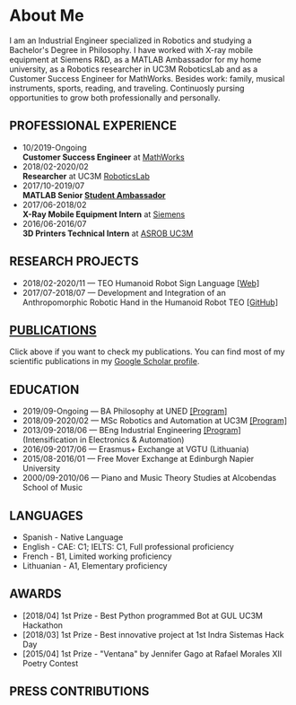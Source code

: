 # About Me

I am an Industrial Engineer specialized in Robotics and studying a Bachelor's Degree in Philosophy. I have worked with X-ray mobile equipment at Siemens R&D, as a MATLAB Ambassador for my home university, as a Robotics researcher in UC3M RoboticsLab and as a Customer Success Engineer for MathWorks. Besides work: family, musical instruments, sports, reading, and traveling. Continuosly pursing opportunities to grow both professionally and personally.


## PROFESSIONAL EXPERIENCE

* 10/2019-Ongoing <br>
<b>Customer Success Engineer</b> at [MathWorks](https://es.mathworks.com/) <br>
* 2018/02-2020/02 <br>
<b>Researcher</b> at UC3M [RoboticsLab](http://roboticslab.uc3m.es/roboticslab/) <br>
* 2017/10-2019/07 <br>
<b>MATLAB Senior [Student Ambassador](https://es.mathworks.com/academia/students/student-ambassadors.html)</b> <br>
* 2017/06-2018/02 <br>
<b>X-Ray Mobile Equipment Intern</b> at [Siemens](https://www.siemens-healthineers.com/es) <br>
* 2016/06-2016/07 <br>
<b>3D Printers Technical Intern</b> at [ASROB UC3M](https://asrob.uc3m.es/)

## RESEARCH PROJECTS

* 2018/02-2020/11 — TEO Humanoid Robot Sign Language [[Web]](http://roboticslab.uc3m.es/roboticslab/robottypeandapp/robot-sign-language) <br>
* 2017/07-2018/07 — Development and Integration of an Anthropomorphic Robotic Hand in the Humanoid Robot TEO [[GitHub]](https://github.com/roboticslab-uc3m/Dextra)

## [PUBLICATIONS](papers.html)

Click above if you want to check my publications.
You can find most of my scientific publications in my [Google Scholar profile](https://scholar.google.es/citations?user=8wrwg4sAAAAJ&hl=es&authuser=1).


## EDUCATION

* 2019/09-Ongoing — BA Philosophy at UNED [[Program]](http://portal.uned.es/portal/page?_pageid=93,71398199&_dad=portal&_schema=PORTAL&idTitulacion=7001) <br>
* 2018/09-2020/02 — MSc Robotics and Automation at UC3M [[Program]](https://www.uc3m.es/master/robotics#curriculum) <br>
* 2013/09-2018/06 — BEng Industrial Engineering [[Program]](https://www.uc3m.es/bachelor-degree/industrial-technologies#program_previousprogram) <br>
  (Intensification in Electronics & Automation) <br>
* 2016/09-2017/06 — Erasmus+ Exchange at VGTU (Lithuania) <br>
* 2015/08-2016/01 — Free Mover Exchange at Edinburgh Napier University <br>
* 2000/09-2010/06 — Piano and Music Theory Studies at Alcobendas School of Music

## LANGUAGES
* Spanish - Native Language
* English - CAE: C1; IELTS: C1, Full professional proficiency
* French - B1, Limited working proficiency
* Lithuanian - A1, Elementary proficiency

## AWARDS
* [2018/04] 1st Prize - Best Python programmed Bot at GUL UC3M Hackathon
* [2018/03] 1st Prize - Best innovative project at 1st Indra Sistemas Hack Day
* [2015/04] 1st Prize - "Ventana" by Jennifer Gago at Rafael Morales XII Poetry Contest

## PRESS CONTRIBUTIONS


